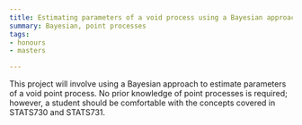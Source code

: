 ```yaml
---
title: Estimating parameters of a void process using a Bayesian approach
summary: Bayesian, point processes
tags:
- honours
- masters

---
```


This project will involve using a Bayesian approach to estimate parameters of a void point process. No prior knowledge of point processes is required; however, a student should be comfortable with the concepts covered in STATS730 and STATS731.



